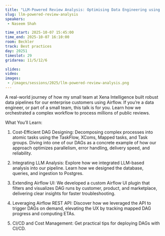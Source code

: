 ```yaml
---
title: "LLM-Powered Review Analysis: Optimising Data Engineering using Airflow"
slug: llm-powered-review-analysis
speakers:
 - Naseem Shah

time_start: 2025-10-07 15:45:00
time_end: 2025-10-07 16:10:00
room: Beckler
track: Best practices
day: 20251
timeslot: 29
gridarea: 11/5/12/6

slides:
video: 
images:
 - /images/sessions/2025/llm-powered-review-analysis.png
---
```


A real-world journey of how my small team at Xena Intelligence built robust data pipelines for our enterprise customers using Airflow. If you’re a data engineer, or part of a small team, this talk is for you. Learn how we orchestrated a complex workflow to process millions of public reviews.

What You’ll Learn:

1. Cost-Efficient DAG Designing: Decomposing complex processes into atomic tasks using the TaskFlow, XComs, Mapped tasks, and Task groups. Diving into one of our DAGs as a concrete example of how our approach optimizes parallelism, error handling, delivery speed, and reliability.

2. Integrating LLM Analysis: Explore how we integrated LLM-based analysis into our pipeline. Learn how we designed the database, queries, and ingestion to Postgres.

3. Extending Airflow UI: We developed a custom Airflow UI plugin that filters and visualizes DAG runs by customer, product, and marketplace, delivering clear insights for faster troubleshooting.

4. Leveraging Airflow REST API: Discover how we leveraged the API to trigger DAGs on demand, elevating the UX by tracking mapped DAG progress and computing ETAs.

5. CI/CD and Cost Management: Get practical tips for deploying DAGs with CI/CD.